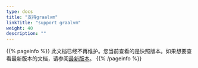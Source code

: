```yaml
---
type: docs
title: "支持graalvm"
linkTitle: "support graalvm"
weight: 40
description: ""
---
```


{{% pageinfo %}} 此文档已经不再维护。您当前查看的是快照版本。如果想要查看最新版本的文档，请参阅[最新版本](/zh/docs3-v2/java-sdk/advanced-features-and-usage/performance/support-graalvm/)。
{{% /pageinfo %}}
